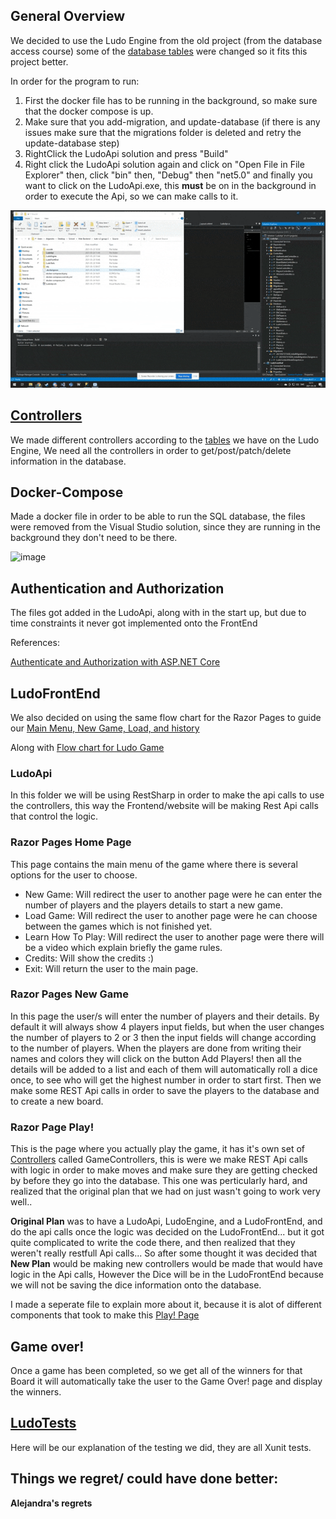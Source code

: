 ## General Overview
We decided to use the Ludo Engine from the old project (from the database access course) some of the [database tables](https://github.com/PGBSNH20/ludo-v2-group-2/blob/main/Documentation/ERDiagramLudo.png) were changed so it fits this project better.

In order for the program to run:
1. First the docker file has to be running in the background, so make sure that the docker compose is up.
2. Make sure that you add-migration, and update-database (if there is any issues make sure that the migrations folder is deleted and retry the update-database step)
3. RightClick the LudoApi solution and press "Build"
4. Right click the LudoApi solution again and click on "Open File in File Explorer" then, click "bin" then, "Debug" then "net5.0" and finally you want to click on the LudoApi.exe, this **must** be on in the background in order to execute the Api, so we can make calls to it.

![Video to show how to Docker compose up, and open the Api](https://github.com/PGBSNH20/ludo-v2-group-2/blob/main/Documentation/LudoGifs/DockerComposeLudoApiexe.gif)

## [Controllers](https://github.com/PGBSNH20/ludo-v2-group-2/blob/main/Documentation/Crontrollers.md)
We made different controllers according to the [tables](https://github.com/PGBSNH20/ludo-v2-group-2/blob/main/Documentation/ERDiagramLudo.png) we have on the Ludo Engine, We need all the controllers in order to get/post/patch/delete information in the database.

## Docker-Compose
Made a docker file in order to be able to run the SQL database, the files were removed from the Visual Studio solution, since they are running in the background they don't need to be there. 

![image](https://user-images.githubusercontent.com/70092696/118378991-ad003480-b5d7-11eb-9a80-d76c1006e12d.png)

## Authentication and Authorization
The files got added in the LudoApi, along with in the start up, but due to time constraints it never got implemented onto the FrontEnd

References:

[Authenticate and Authorization with ASP.NET Core](https://www.c-sharpcorner.com/article/authentication-and-authorization-in-asp-net-core-web-api-with-json-web-tokens/)

## LudoFrontEnd
We also decided on using the same flow chart for the Razor Pages to guide our [Main Menu, New Game, Load, and history](https://github.com/PGBSNH20/ludo-v2-group-2/blob/main/Documentation/Ludo%20-%20Menu.jpg)

Along with [Flow chart for Ludo Game](https://github.com/PGBSNH20/ludo-v2-group-2/blob/main/Documentation/Ludo%20-%20Basic%20Game%20Flow.jpg) 

### LudoApi
In this folder we will be using RestSharp in order to make the api calls to use the controllers, this way the Frontend/website will be making Rest Api calls that control the logic.

### Razor Pages Home Page
This page contains the main menu of the game where there is several options for the  user to choose.

* New Game: Will redirect the user to another page were he can enter the number of players and the players details to start a new game.
* Load Game: Will redirect the user to another page were he can choose between the games which is not finished yet.
* Learn How To Play: Will redirect the user to another page were  there will be a video which explain briefly the game rules.
* Credits: Will show the credits :)
* Exit: Will return the user to the main page.

### Razor Pages New Game
In this page the user/s will enter the number of players and their details. By default it will always show 4 players input fields, but when the user changes the number of players to 2 or 3 then the input fields will change according to the number of players.
When the players are done from writing their names and colors
they will click on the button Add Players! then all the details will be added to a list and each of them will automatically roll a dice once, to see who will get the highest number in order to start first.
Then  we make some REST Api calls in order to save the players to the database and to create a new board.


### Razor Page Play! 
This is the page where you actually play the game, it has it's own set of [Controllers](https://github.com/PGBSNH20/ludo-v2-group-2/blob/main/Documentation/Crontrollers.md) called GameControllers, this is were we make REST Api calls with logic in order to make moves and make sure they are getting checked by before they go into the database. This one was perticularly hard, and realized that the original plan that we had on just wasn't going to work very well..

**Original Plan** was to have a LudoApi, LudoEngine, and a LudoFrontEnd, and do the api calls once the logic was decided on the LudoFrontEnd... but it got quite complicated to write the code there, and then realized that they weren't really restfull Api calls... 
So after some thought it was decided that **New Plan** would be making new controllers would be made that would have logic in the Api calls, However the Dice will be in the LudoFrontEnd because we will not be saving the dice information onto the database.

I made a seperate file to explain more about it, because it is alot of different components that took to make this [Play! Page](https://github.com/PGBSNH20/ludo-v2-group-2/blob/main/Documentation/Razor%20Pages:%20Play!.md)

## Game over!
Once a game has been completed, so we get all of the winners for that Board it will automatically take the user to the Game Over! page and display the winners.

## [LudoTests](https://github.com/PGBSNH20/ludo-v2-group-2/blob/main/Documentation/LudoTests.md)
Here will be our explanation of the testing we did, they are all Xunit tests.

## Things we regret/ could have done better:

**Alejandra's regrets**
